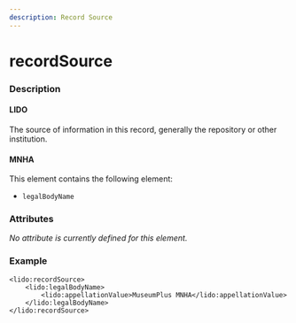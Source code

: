 ```yaml
---
description: Record Source
---
```


# recordSource

### Description

#### LIDO

The source of information in this record, generally the repository or other institution.

#### MNHA

This element contains the following element:

* `legalBodyName`

### Attributes

_No attribute is currently defined for this element._

### Example

```markup
<lido:recordSource>
    <lido:legalBodyName>
        <lido:appellationValue>MuseumPlus MNHA</lido:appellationValue>
    </lido:legalBodyName>
</lido:recordSource>
```

